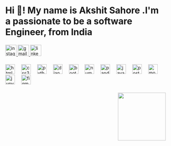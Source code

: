<h1 align="left">Hi 👋! My name is Akshit Sahore .I'm a passionate to be a software Engineer, from India</h1>

###

<div align="left">
  <a href="https://www.instagram.com/cipher_craze2827?igsh=MTM0Y2gyODNjenlhcw==" target="_blank">
    <img src="https://img.shields.io/static/v1?message=Instagram&logo=instagram&label=&color=E4405F&logoColor=white&labelColor=&style=for-the-badge" height="35" alt="instagram logo"  />
  </a>
  <a href="akshitsahore2827@@gmail.com" target="_blank">
    <img src="https://img.shields.io/static/v1?message=gmail.com&logo=gmail&label=&color=D14836&logoColor=white&labelColor=&style=for-the-badge" height="35" alt="gmail logo"  />
  </a>
  <a href="www.linkedin.com/in/akshit-sahore-198845313" target="_blank">
    <img src="https://img.shields.io/static/v1?message=LinkedIn&logo=linkedin&label=&color=0077B5&logoColor=whitee&labelColor=&style=for-the-badge" height="35" alt="linkedin logo"  />
  </a>
</div>

###

<div align="left">
  <img src="https://cdn.jsdelivr.net/gh/devicons/devicon/icons/html5/html5-original.svg" height="30" alt="html5 logo"  />
  <img width="12" />
  <img src="https://cdn.jsdelivr.net/gh/devicons/devicon/icons/css3/css3-original.svg" height="30" alt="css3 logo"  />
  <img width="12" />
  <img src="https://cdn.jsdelivr.net/gh/devicons/devicon/icons/python/python-original.svg" height="30" alt="python logo"  />
  <img width="12" />
  <img src="https://cdn.jsdelivr.net/gh/devicons/devicon/icons/django/django-plain.svg" height="30" alt="django logo"  />
  <img width="12" />
  <img src="https://cdn.jsdelivr.net/gh/devicons/devicon/icons/bootstrap/bootstrap-original.svg" height="30" alt="bootstrap logo"  />
  <img width="12" />
  <img src="https://cdn.jsdelivr.net/gh/devicons/devicon/icons/numpy/numpy-original.svg" height="30" alt="numpy logo"  />
  <img width="12" />
  <img src="https://cdn.jsdelivr.net/gh/devicons/devicon/icons/pandas/pandas-original.svg" height="30" alt="pandas logo"  />
  <img width="12" />
  <img src="https://cdn.jsdelivr.net/gh/devicons/devicon/icons/java/java-original.svg" height="30" alt="java logo"  />
  <img width="12" />
  <img src="https://cdn.jsdelivr.net/gh/devicons/devicon/icons/postgresql/postgresql-original.svg" height="30" alt="postgresql logo"  />
  <img width="12" />
  <img src="https://cdn.jsdelivr.net/gh/devicons/devicon/icons/mongodb/mongodb-original.svg" height="30" alt="mongodb logo"  />
  <img width="12" />
  <img src="https://cdn.jsdelivr.net/gh/devicons/devicon/icons/jupyter/jupyter-original.svg" height="30" alt="jupyter logo"  />
  <img width="12" />
  <img src="https://cdn.jsdelivr.net/gh/devicons/devicon/icons/figma/figma-original.svg" height="30" alt="figma logo"  />
</div>

###

<img align="right" height="150" src="https://imgs.search.brave.com/AeCgs54WNmqwnilBk9kuLzUKpkKhJowxWaJHv-qYu-M/rs:fit:500:0:0:0/g:ce/aHR0cHM6Ly9naWZk/Yi5jb20vaW1hZ2Vz/L2hpZ2gvYWktaHVt/YW5vaWQtYXV0b21h/dGlvbi16YjNkdDFz/MG4xMXVjZndiLmdp/Zg.jpeg"  />

###
